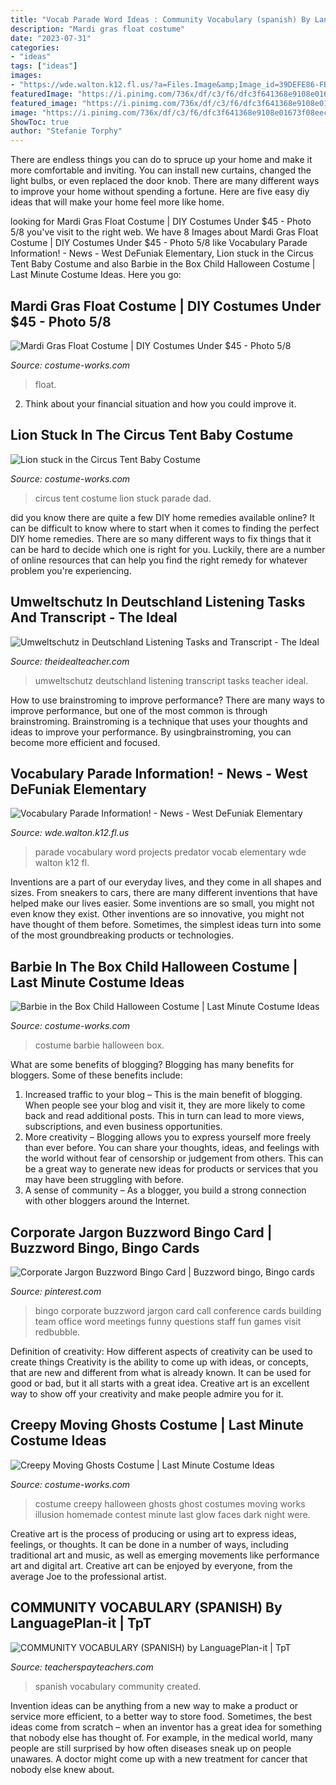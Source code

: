 ```yaml
---
title: "Vocab Parade Word Ideas : Community Vocabulary (spanish) By Languageplan-it"
description: "Mardi gras float costume"
date: "2023-07-31"
categories:
- "ideas"
tags: ["ideas"]
images:
- "https://wde.walton.k12.fl.us/?a=Files.Image&amp;Image_id=39DEFE86-FB63-42FA-B85C-9ED826198E28&amp;ImageSize=Social"
featuredImage: "https://i.pinimg.com/736x/df/c3/f6/dfc3f641368e9108e01673f08eecf0ef.jpg"
featured_image: "https://i.pinimg.com/736x/df/c3/f6/dfc3f641368e9108e01673f08eecf0ef.jpg"
image: "https://i.pinimg.com/736x/df/c3/f6/dfc3f641368e9108e01673f08eecf0ef.jpg"
ShowToc: true
author: "Stefanie Torphy"
---
```



There are endless things you can do to spruce up your home and make it more comfortable and inviting. You can install new curtains, changed the light bulbs, or even replaced the door knob. There are many different ways to improve your home without spending a fortune. Here are five easy diy ideas that will make your home feel more like home.

	

		
looking for Mardi Gras Float Costume | DIY Costumes Under $45 - Photo 5/8 you've visit to the right web. We have 8 Images about Mardi Gras Float Costume | DIY Costumes Under $45 - Photo 5/8 like Vocabulary Parade Information! - News - West DeFuniak Elementary, Lion stuck in the Circus Tent Baby Costume and also Barbie in the Box Child Halloween Costume | Last Minute Costume Ideas. Here you go:
		
    
## Mardi Gras Float Costume | DIY Costumes Under $45 - Photo 5/8

<img loading=lazy src="https://photos.costume-works.com/full/mardi_gras_float4.jpg" onerror="this.onerror=null;this.src='https://tse3.mm.bing.net/th?id=OIP.KeoRkEHBmKUxZll0g9HyxgHaMZ&amp;pid=15.1';" alt="Mardi Gras Float Costume | DIY Costumes Under $45 - Photo 5/8">

_Source: costume-works.com_

>float. 

	

2. Think about your financial situation and how you could improve it.

    
## Lion Stuck In The Circus Tent Baby Costume

<img loading=lazy src="https://photos.costume-works.com/full/lion_stuck_in_the_circus_tent.jpg" onerror="this.onerror=null;this.src='https://tse4.mm.bing.net/th?id=OIP.i0QQ0fHA6wxkKaGMQtuTvAHaKY&amp;pid=15.1';" alt="Lion stuck in the Circus Tent Baby Costume">

_Source: costume-works.com_

>circus tent costume lion stuck parade dad. 

	

did you know there are quite a few DIY home remedies available online?
It can be difficult to know where to start when it comes to finding the perfect DIY home remedies. There are so many different ways to fix things that it can be hard to decide which one is right for you. Luckily, there are a number of online resources that can help you find the right remedy for whatever problem you're experiencing.

    
## Umweltschutz In Deutschland Listening Tasks And Transcript - The Ideal

<img loading=lazy src="http://theidealteacher.com/wp-content/uploads/2019/01/Umweltschutz-in-Deutschland-1-3.jpg" onerror="this.onerror=null;this.src='https://tse2.mm.bing.net/th?id=OIP.at7vciu_C60v-hilGHRy_QHaKe&amp;pid=15.1';" alt="Umweltschutz in Deutschland Listening Tasks and Transcript - The Ideal">

_Source: theidealteacher.com_

>umweltschutz deutschland listening transcript tasks teacher ideal. 

	

How to use brainstroming to improve performance?
There are many ways to improve performance, but one of the most common is through brainstroming. Brainstroming is a technique that uses your thoughts and ideas to improve your performance. By usingbrainstroming, you can become more efficient and focused.

    
## Vocabulary Parade Information! - News - West DeFuniak Elementary

<img loading=lazy src="https://wde.walton.k12.fl.us/?a=Files.Image&amp;Image_id=39DEFE86-FB63-42FA-B85C-9ED826198E28&amp;ImageSize=Social" onerror="this.onerror=null;this.src='https://tse4.mm.bing.net/th?id=OIP.iEs8yvgr8WeeVV6b_turXwHaLH&amp;pid=15.1';" alt="Vocabulary Parade Information! - News - West DeFuniak Elementary">

_Source: wde.walton.k12.fl.us_

>parade vocabulary word projects predator vocab elementary wde walton k12 fl. 

	

Inventions are a part of our everyday lives, and they come in all shapes and sizes. From sneakers to cars, there are many different inventions that have helped make our lives easier. Some inventions are so small, you might not even know they exist. Other inventions are so innovative, you might not have thought of them before. Sometimes, the simplest ideas turn into some of the most groundbreaking products or technologies.

    
## Barbie In The Box Child Halloween Costume | Last Minute Costume Ideas

<img loading=lazy src="https://photos.costume-works.com/full/barbie4.jpg" onerror="this.onerror=null;this.src='https://tse1.mm.bing.net/th?id=OIP.94MaeaNyijGWrtLe9j-vkAHaNL&amp;pid=15.1';" alt="Barbie in the Box Child Halloween Costume | Last Minute Costume Ideas">

_Source: costume-works.com_

>costume barbie halloween box. 

	

What are some benefits of blogging?
Blogging has many benefits for bloggers. Some of these benefits include: 
1. Increased traffic to your blog – This is the main benefit of blogging. When people see your blog and visit it, they are more likely to come back and read additional posts. This in turn can lead to more views, subscriptions, and even business opportunities. 
2. More creativity – Blogging allows you to express yourself more freely than ever before. You can share your thoughts, ideas, and feelings with the world without fear of censorship or judgement from others. This can be a great way to generate new ideas for products or services that you may have been struggling with before. 
3. A sense of community – As a blogger, you build a strong connection with other bloggers around the Internet.

    
## Corporate Jargon Buzzword Bingo Card | Buzzword Bingo, Bingo Cards

<img loading=lazy src="https://i.pinimg.com/736x/df/c3/f6/dfc3f641368e9108e01673f08eecf0ef.jpg" onerror="this.onerror=null;this.src='https://tse3.mm.bing.net/th?id=OIP.B-FqXsFrG_QdEWg2SUFfSAHaHa&amp;pid=15.1';" alt="Corporate Jargon Buzzword Bingo Card | Buzzword bingo, Bingo cards">

_Source: pinterest.com_

>bingo corporate buzzword jargon card call conference cards building team office word meetings funny questions staff fun games visit redbubble. 

	

Definition of creativity: How different aspects of creativity can be used to create things
Creativity is the ability to come up with ideas, or concepts, that are new and different from what is already known. It can be used for good or bad, but it all starts with a great idea. Creative art is an excellent way to show off your creativity and make people admire you for it.

    
## Creepy Moving Ghosts Costume | Last Minute Costume Ideas

<img loading=lazy src="https://photos.costume-works.com/full/creepy_moving_ghosts1.jpg" onerror="this.onerror=null;this.src='https://tse2.mm.bing.net/th?id=OIP.REceUfLhDqeFx9J5l2IYhAHaJ9&amp;pid=15.1';" alt="Creepy Moving Ghosts Costume | Last Minute Costume Ideas">

_Source: costume-works.com_

>costume creepy halloween ghosts ghost costumes moving works illusion homemade contest minute last glow faces dark night were. 

	

Creative art is the process of producing or using art to express ideas, feelings, or thoughts. It can be done in a number of ways, including traditional art and music, as well as emerging movements like performance art and digital art. Creative art can be enjoyed by everyone, from the average Joe to the professional artist.

    
## COMMUNITY VOCABULARY (SPANISH) By LanguagePlan-it | TpT

<img loading=lazy src="https://ecdn.teacherspayteachers.com/thumbitem/COMMUNITY-VOCABULARY-SPANISH-2017-EDITION--2907622-1490529435/original-2907622-2.jpg" onerror="this.onerror=null;this.src='https://tse4.mm.bing.net/th?id=OIP.y2mZnnpDzNzbM12fpEkaZQAAAA&amp;pid=15.1';" alt="COMMUNITY VOCABULARY (SPANISH) by LanguagePlan-it | TpT">

_Source: teacherspayteachers.com_

>spanish vocabulary community created. 

	

Invention ideas can be anything from a new way to make a product or service more efficient, to a better way to store food. Sometimes, the best ideas come from scratch – when an inventor has a great idea for something that nobody else has thought of. For example, in the medical world, many people are still surprised by how often diseases sneak up on people unawares. A doctor might come up with a new treatment for cancer that nobody else knew about.

